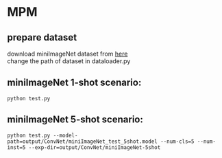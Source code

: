 # MPM

## prepare dataset
download miniImageNet dataset from [here](https://mega.nz/#!rx0wGQyS!96sFlAr6yyv-9QQPCm5OBFbOm4XSD0t-HlmGaT5GaiE) <br>
change the path of dataset in dataloader.py

## miniImageNet 1-shot scenario: <br>
    python test.py

## miniImageNet 5-shot scenario: <br>
    python test.py --model-path=output/ConvNet/miniImageNet_test_5shot.model --num-cls=5 --num-inst=5 --exp-dir=output/ConvNet/miniImageNet-5shot
